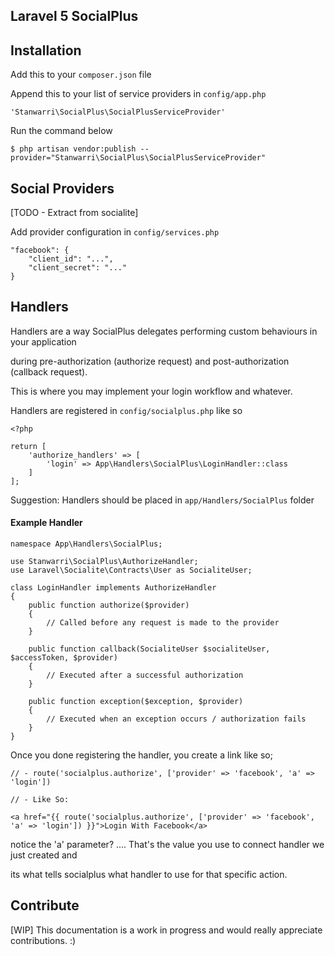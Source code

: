 Laravel 5 SocialPlus
------------------------------

## Installation

Add this to your `composer.json` file

Append this to your list of service providers in `config/app.php`

    'Stanwarri\SocialPlus\SocialPlusServiceProvider'

Run the command below

    $ php artisan vendor:publish --provider="Stanwarri\SocialPlus\SocialPlusServiceProvider"
    
## Social Providers

[TODO - Extract from socialite]

Add provider configuration in `config/services.php`

    "facebook": {
        "client_id": "...",
        "client_secret": "..."
    }

## Handlers

Handlers are a way SocialPlus delegates performing custom behaviours in your application 

during pre-authorization (authorize request) and post-authorization (callback request).
 
This is where you may implement your login workflow and whatever.

Handlers are registered in `config/socialplus.php` like so

    <?php
    
    return [
        'authorize_handlers' => [
            'login' => App\Handlers\SocialPlus\LoginHandler::class
        ]
    ];


Suggestion: Handlers should be placed in `app/Handlers/SocialPlus` folder

#### Example Handler

    namespace App\Handlers\SocialPlus;

    use Stanwarri\SocialPlus\AuthorizeHandler;
    use Laravel\Socialite\Contracts\User as SocialiteUser;
    
    class LoginHandler implements AuthorizeHandler
    {
        public function authorize($provider)
        {
            // Called before any request is made to the provider
        }
        
        public function callback(SocialiteUser $socialiteUser, $accessToken, $provider)
        {
            // Executed after a successful authorization
        }
        
        public function exception($exception, $provider)
        {
            // Executed when an exception occurs / authorization fails
        }
    }
    
Once you done registering the handler, you create a link like so;

    // - route('socialplus.authorize', ['provider' => 'facebook', 'a' => 'login'])

    // - Like So:
    
    <a href="{{ route('socialplus.authorize', ['provider' => 'facebook', 'a' => 'login']) }}">Login With Facebook</a>

notice the 'a' parameter? .... That's the value you use to connect handler we just created and

its what tells socialplus what handler to use for that specific action.

## Contribute

[WIP] This documentation is a work in progress and would really appreciate contributions. :)
